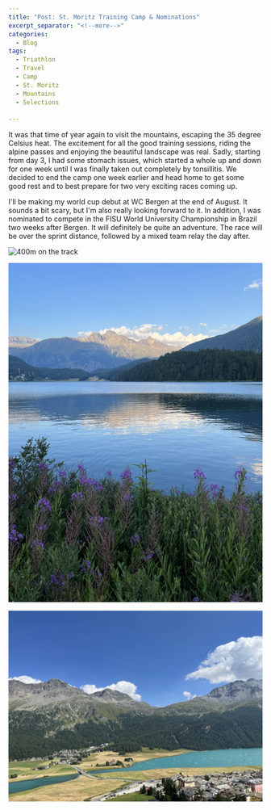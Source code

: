 ```yaml
---
title: "Post: St. Moritz Training Camp & Nominations"
excerpt_separator: "<!--more-->"
categories:
  - Blog
tags:
  - Triathlon
  - Travel
  - Camp
  - St. Moritz
  - Mountains
  - Selections

---
```

It was that time of year again to visit the mountains, escaping the 35 degree Celsius heat. The excitement for all the good training sessions, riding the alpine passes and enjoying the beautiful landscape was real. Sadly, starting from day 3, I had some stomach issues, which started a whole up and down for one week until I was finally taken out completely by tonsillitis. We decided to end the camp one week earlier and head home to get some good rest and to best prepare for two very exciting races coming up. 

I'll be making my world cup debut at WC Bergen at the end of August. It sounds a bit scary, but I'm also really looking forward to it. In addition, I was nominated to compete in the FISU World University Championship in Brazil two weeks after Bergen. It will definitely be quite an adventure. The race will be over the sprint distance, followed by a mixed team relay the day after.

![400m on the track](/assets/images/blog/2022-07-31-StMoritz/Laufen.JPG)
 
![My image Name](/assets/images/blog/2022-07-31-StMoritz/See.jpeg)
 
![My image Name](/assets/images/blog/2022-07-31-StMoritz/Silvaplana.jpeg)

